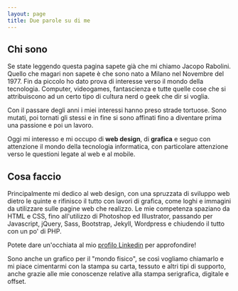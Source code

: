 ```yaml
---
layout: page
title: Due parole su di me
---
```

## Chi sono
Se state leggendo questa pagina sapete già che mi chiamo Jacopo Rabolini. Quello che magari non sapete è che sono nato a Milano nel Novembre del 1977. Fin da piccolo ho dato prova di interesse verso il mondo della tecnologia. Computer, videogames, fantascienza e tutte quelle cose che si attribuiscono ad un certo tipo di cultura nerd o geek che dir si voglia.

Con il passare degli anni i miei interessi hanno preso strade tortuose. Sono mutati, poi tornati gli stessi e in fine si sono affinati fino a diventare prima una passione e poi un lavoro.

Oggi mi interesso e mi occupo di **web design**, di **grafica** e seguo con attenzione il mondo della tecnologia informatica, con particolare attenzione verso le questioni legate al web e al mobile.

## Cosa faccio
Principalmente mi dedico al web design, con una spruzzata di sviluppo web dietro le quinte e rifinisco il tutto con lavori di grafica, come loghi e immagini da utilizzare sulle pagine web che realizzo. Le mie competenza spaziano da HTML e CSS, fino all'utilizzo di Photoshop ed Illustrator, passando per Javascript, jQuery, Sass, Bootstrap, Jekyll, Wordpress e chiudendo il tutto con un po' di PHP.

Potete dare un'occhiata al mio [profilo Linkedin](https://www.linkedin.com/profile/view?id=90168584) per approfondire!

Sono anche un grafico per il "mondo fisico", se così vogliamo chiamarlo e mi piace cimentarmi con la stampa su carta, tessuto e altri tipi di supporto, anche grazie alle mie conoscenze relative alla stampa serigrafica, digitale e offset.
